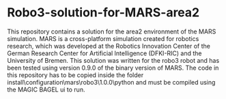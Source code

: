 # Robo3-solution-for-MARS-area2
This repository contains a solution for the area2 environment of the MARS simulation. MARS is a cross-platform simulation created for robotics research, which was developed at the Robotics Innovation Center of the German Research Center for Artificial Intelligence (DFKI-RIC) and the University of Bremen. This solution was written for the robo3 robot and has been tested using version 0.9.0 of the binary version of MARS. The code in this repository has to be copied inside the folder install\configuration\mars\robo3\1.0.0\python and must be compiled using the MAGIC BAGEL ui to run.
